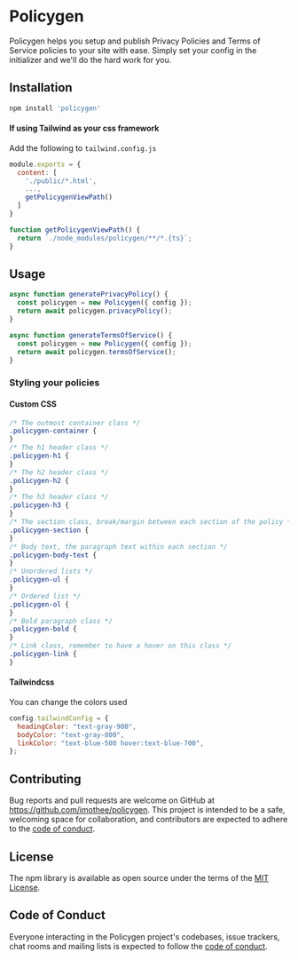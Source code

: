 # Policygen

Policygen helps you setup and publish Privacy Policies and Terms of Service policies to your site with ease.
Simply set your config in the initializer and we'll do the hard work for you.

## Installation

```bash
npm install 'policygen'
```

#### If using Tailwind as your css framework

Add the following to `tailwind.config.js`

```js
module.exports = {
  content: [
    './public/*.html',
    ...,
    getPolicygenViewPath()
  ]
}

function getPolicygenViewPath() {
  return `./node_modules/policygen/**/*.{ts}`;
}
```

## Usage

```javascript
async function generatePrivacyPolicy() {
  const policygen = new Policygen({ config });
  return await policygen.privacyPolicy();
}

async function generateTermsOfService() {
  const policygen = new Policygen({ config });
  return await policygen.termsOfService();
}
```

### Styling your policies

#### Custom CSS

```css
/* The outmost container class */
.policygen-container {
}
/* The h1 header class */
.policygen-h1 {
}
/* The h2 header class */
.policygen-h2 {
}
/* The h3 header class */
.policygen-h3 {
}
/* The section class, break/margin between each section of the policy */
.policygen-section {
}
/* Body text, the paragraph text within each section */
.policygen-body-text {
}
/* Unordered lists */
.policygen-ul {
}
/* Ordered list */
.policygen-ol {
}
/* Bold paragraph class */
.policygen-bold {
}
/* Link class, remember to have a hover on this class */
.policygen-link {
}
```

#### Tailwindcss

You can change the colors used

```javascript
config.tailwindConfig = {
  headingColor: "text-gray-900",
  bodyColor: "text-gray-800",
  linkColor: "text-blue-500 hover:text-blue-700",
};
```

## Contributing

Bug reports and pull requests are welcome on GitHub at https://github.com/imothee/policygen. This project is intended to be a safe, welcoming space for collaboration, and contributors are expected to adhere to the [code of conduct](https://github.com/imothee/policygen/blob/main/CODE_OF_CONDUCT.md).

## License

The npm library is available as open source under the terms of the [MIT License](https://opensource.org/licenses/MIT).

## Code of Conduct

Everyone interacting in the Policygen project's codebases, issue trackers, chat rooms and mailing lists is expected to follow the [code of conduct](https://github.com/imothee/policygen/blob/main/CODE_OF_CONDUCT.md).
